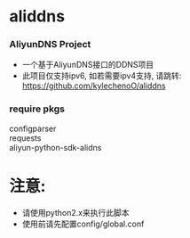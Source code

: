 # aliddns<br>
### AliyunDNS Project<br>
- 一个基于AliyunDNS接口的DDNS项目
- 此项目仅支持ipv6, 如若需要ipv4支持, 请跳转: https://github.com/kylechenoO/aliddns

### require pkgs<br>
configparser<br>
requests<br>
aliyun-python-sdk-alidns<br>

# 注意:
-   请使用python2.x来执行此脚本<br>
-   使用前请先配置config/global.conf
